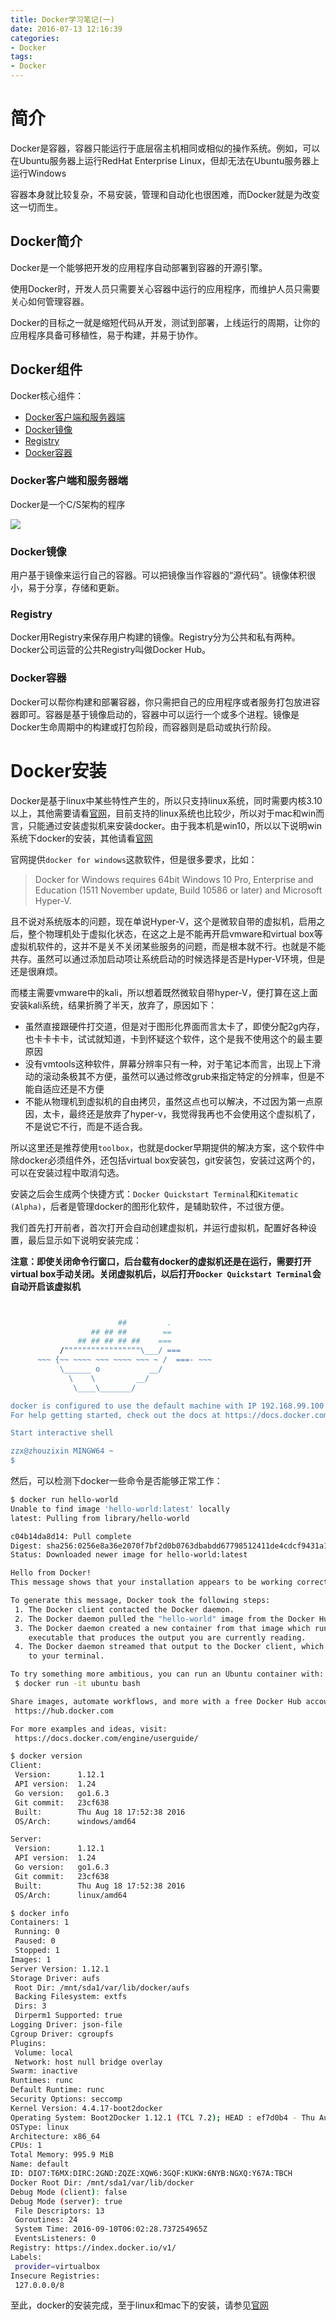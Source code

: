 ```yaml
---
title: Docker学习笔记(一)
date: 2016-07-13 12:16:39
categories: 
- Docker
tags:
- Docker
---
```


# 简介
Docker是容器，容器只能运行于底层宿主机相同或相似的操作系统。例如，可以在Ubuntu服务器上运行RedHat Enterprise Linux，但却无法在Ubuntu服务器上运行Windows

容器本身就比较复杂，不易安装，管理和自动化也很困难，而Docker就是为改变这一切而生。

## Docker简介
Docker是一个能够把开发的应用程序自动部署到容器的开源引擎。

使用Docker时，开发人员只需要关心容器中运行的应用程序，而维护人员只需要关心如何管理容器。

Docker的目标之一就是缩短代码从开发，测试到部署，上线运行的周期，让你的应用程序具备可移植性，易于构建，并易于协作。

<!-- more -->

## Docker组件
Docker核心组件：

- [Docker客户端和服务器端](#Docker客户端和服务器端)
- [Docker镜像](#Docker镜像)
- [Registry](#Registry)
- [Docker容器](#Docker容器)

### Docker客户端和服务器端
Docker是一个C/S架构的程序

![](http://i.imgur.com/Q9SPlJo.png)

### Docker镜像
用户基于镜像来运行自己的容器。可以把镜像当作容器的“源代码”。镜像体积很小，易于分享，存储和更新。

### Registry
Docker用Registry来保存用户构建的镜像。Registry分为公共和私有两种。Docker公司运营的公共Registry叫做Docker Hub。

### Docker容器
Docker可以帮你构建和部署容器，你只需把自己的应用程序或者服务打包放进容器即可。容器是基于镜像启动的，容器中可以运行一个或多个进程。镜像是Docker生命周期中的构建或打包阶段，而容器则是启动或执行阶段。

# Docker安装
Docker是基于linux中某些特性产生的，所以只支持linux系统，同时需要内核3.10以上，其他需要请看[官网](https://docs.docker.com)，目前支持的linux系统也比较少，所以对于mac和win而言，只能通过安装虚拟机来安装docker。由于我本机是win10，所以以下说明win系统下docker的安装，其他请看[官网](https://docs.docker.com)

官网提供`docker for windows`这款软件，但是很多要求，比如：

> Docker for Windows requires 64bit Windows 10 Pro, Enterprise and Education (1511 November update, Build 10586 or later) and Microsoft Hyper-V.

且不说对系统版本的问题，现在单说Hyper-V，这个是微软自带的虚拟机，启用之后，整个物理机处于虚拟化状态，在这之上是不能再开启vmware和virtual box等虚拟机软件的，这并不是关不关闭某些服务的问题，而是根本就不行。也就是不能共存。虽然可以通过添加启动项让系统启动的时候选择是否是Hyper-V环境，但是还是很麻烦。

而楼主需要vmware中的kali，所以想着既然微软自带hyper-V，便打算在这上面安装kali系统，结果折腾了半天，放弃了，原因如下：

- 虽然直接跟硬件打交道，但是对于图形化界面而言太卡了，即使分配2g内存，也卡卡卡卡，试试就知道，卡到怀疑这个软件，这个是我不使用这个的最主要原因
- 没有vmtools这种软件，屏幕分辨率只有一种，对于笔记本而言，出现上下滑动的滚动条极其不方便，虽然可以通过修改grub来指定特定的分辨率，但是不能自适应还是不方便
- 不能从物理机到虚拟机的自由拷贝，虽然这点也可以解决，不过因为第一点原因，太卡，最终还是放弃了hyper-v，我觉得我再也不会使用这个虚拟机了，不是说它不行，而是不适合我。

所以这里还是推荐使用`toolbox`，也就是docker早期提供的解决方案，这个软件中除docker必须组件外，还包括virtual box安装包，git安装包，安装过这两个的，可以在安装过程中取消勾选。

安装之后会生成两个快捷方式：`Docker Quickstart Terminal`和`Kitematic (Alpha)`，后者是管理docker的图形化软件，是辅助软件，不过很方便。

我们首先打开前者，首次打开会自动创建虚拟机，并运行虚拟机，配置好各种设置，最后显示如下说明安装完成：

**注意：即使关闭命令行窗口，后台载有docker的虚拟机还是在运行，需要打开virtual box手动关闭。关闭虚拟机后，以后打开`Docker Quickstart Terminal`会自动开启该虚拟机**

```bash


                        ##         .
                  ## ## ##        ==
               ## ## ## ## ##    ===
           /"""""""""""""""""\___/ ===
      ~~~ {~~ ~~~~ ~~~ ~~~~ ~~~ ~ /  ===- ~~~
           \______ o           __/
             \    \         __/
              \____\_______/

docker is configured to use the default machine with IP 192.168.99.100
For help getting started, check out the docs at https://docs.docker.com

Start interactive shell

zzx@zhouzixin MINGW64 ~
$
```

然后，可以检测下docker一些命令是否能够正常工作：

```bash
$ docker run hello-world
Unable to find image 'hello-world:latest' locally
latest: Pulling from library/hello-world

c04b14da8d14: Pull complete
Digest: sha256:0256e8a36e2070f7bf2d0b0763dbabdd67798512411de4cdcf9431a1feb60fd9
Status: Downloaded newer image for hello-world:latest

Hello from Docker!
This message shows that your installation appears to be working correctly.

To generate this message, Docker took the following steps:
 1. The Docker client contacted the Docker daemon.
 2. The Docker daemon pulled the "hello-world" image from the Docker Hub.
 3. The Docker daemon created a new container from that image which runs the
    executable that produces the output you are currently reading.
 4. The Docker daemon streamed that output to the Docker client, which sent it
    to your terminal.

To try something more ambitious, you can run an Ubuntu container with:
 $ docker run -it ubuntu bash

Share images, automate workflows, and more with a free Docker Hub account:
 https://hub.docker.com

For more examples and ideas, visit:
 https://docs.docker.com/engine/userguide/
```

```bash
$ docker version
Client:
 Version:      1.12.1
 API version:  1.24
 Go version:   go1.6.3
 Git commit:   23cf638
 Built:        Thu Aug 18 17:52:38 2016
 OS/Arch:      windows/amd64

Server:
 Version:      1.12.1
 API version:  1.24
 Go version:   go1.6.3
 Git commit:   23cf638
 Built:        Thu Aug 18 17:52:38 2016
 OS/Arch:      linux/amd64
```

```bash
$ docker info
Containers: 1
 Running: 0
 Paused: 0
 Stopped: 1
Images: 1
Server Version: 1.12.1
Storage Driver: aufs
 Root Dir: /mnt/sda1/var/lib/docker/aufs
 Backing Filesystem: extfs
 Dirs: 3
 Dirperm1 Supported: true
Logging Driver: json-file
Cgroup Driver: cgroupfs
Plugins:
 Volume: local
 Network: host null bridge overlay
Swarm: inactive
Runtimes: runc
Default Runtime: runc
Security Options: seccomp
Kernel Version: 4.4.17-boot2docker
Operating System: Boot2Docker 1.12.1 (TCL 7.2); HEAD : ef7d0b4 - Thu Aug 18 21:18:06 UTC 2016
OSType: linux
Architecture: x86_64
CPUs: 1
Total Memory: 995.9 MiB
Name: default
ID: DIO7:T6MX:DIRC:2GND:ZQZE:XQW6:3GQF:KUKW:6NYB:NGXQ:Y67A:TBCH
Docker Root Dir: /mnt/sda1/var/lib/docker
Debug Mode (client): false
Debug Mode (server): true
 File Descriptors: 13
 Goroutines: 24
 System Time: 2016-09-10T06:02:28.737254965Z
 EventsListeners: 0
Registry: https://index.docker.io/v1/
Labels:
 provider=virtualbox
Insecure Registries:
 127.0.0.0/8
```

至此，docker的安装完成，至于linux和mac下的安装，请参见[官网](https://docs.docker.com)